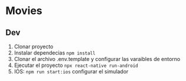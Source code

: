 # Movies

## Dev

1. Clonar proyecto
2. Instalar dependecias `npm install`
3. Clonar el archivo .env.template y configurar las varaibles de entorno
4. Ejecutar el proyecto `npx react-native run-android`
5. IOS: `npm run start:ios` configurar el simulador
